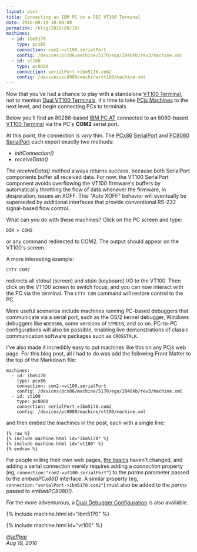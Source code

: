 ```yaml
---
layout: post
title: Connecting an IBM PC to a DEC VT100 Terminal
date: 2016-08-19 10:00:00
permalink: /blog/2016/08/19/
machines:
  - id: ibm5170
    type: pcx86
    connection: com2->vt100.serialPort
    config: /devices/pcx86/machine/5170/ega/2048kb/rev3/machine.xml
  - id: vt100
    type: pc8080
    connection: serialPort->ibm5170.com2
    config: /devices/pc8080/machine/vt100/machine.xml
---
```


Now that you've had a chance to play with a standalone [VT100 Terminal](/devices/pc8080/machine/vt100/), not to mention
[Dual VT100 Terminals](/devices/pc8080/machine/vt100/dual/), it's time to take [PCjs Machines](/) to the next level, and
begin connecting PCs to terminals.

Below you'll find an 80286-based [IBM PC AT](/devices/pcx86/machine/5170/ega/2048kb/rev3/) connected to an 8080-based
[VT100 Terminal](/devices/pc8080/machine/vt100/) via the PC's **COM2** serial port.

At this point, the connection is *very* thin.  The [PCx86](/modules/pcx86/) [SerialPort](/modules/pcx86/lib/serial.js)
and [PC8080](/modules/pc8080/) [SerialPort](/modules/pc8080/lib/serial.js) each export exactly two methods:

- *initConnection()*
- *receiveData()*

The *receiveData()* method always returns *success*, because both SerialPort components buffer all received data.
For now, the VT100 SerialPort component avoids overflowing the VT100 firmware's buffers by automatically throttling the flow
of data whenever the firmware, in desperation, issues an XOFF.  This "Auto XOFF" behavior will eventually be superseded by
additional interfaces that provide conventional RS-232 signal-based flow control.

What can you do with these machines?  Click on the PC screen and type:

	DIR > COM2

or any command redirected to COM2.  The output should appear on the VT100's screen.

A more interesting example:

	CTTY COM2

redirects all *stdout* (screen) and *stdin* (keyboard) I/O to the VT100.  Then click on the VT100 screen to switch focus,
and you can now interact with the PC via the terminal.  The `CTTY CON` command will restore control to the PC.

More useful scenarios include machines running PC-based debuggers that communicate via a serial port, such as the
OS/2 kernel debugger, Windows debuggers like `WDEB386`, some versions of `SYMDEB`, and so on.  PC-to-PC configurations will
also be possible, enabling live demonstrations of classic communication software packages such as `CROSSTALK`.

I've also made it incredibly easy to put machines like this on any PCjs web page.  For this blog post, all I had to do
was add the following Front Matter to the top of the Markdown file:

	machines:
	  - id: ibm5170
	    type: pcx86
	    connection: com2->vt100.serialPort
	    config: /devices/pcx86/machine/5170/ega/2048kb/rev3/machine.xml
	  - id: vt100
	    type: pc8080
	    connection: serialPort->ibm5170.com2
	    config: /devices/pc8080/machine/vt100/machine.xml

and then embed the machines in the post, each with a single line:

	{% raw %}
	{% include machine.html id="ibm5170" %}
	{% include machine.html id="vt100" %}
	{% endraw %}

For people rolling their own web pages, [the basics](/docs/pcx86/) haven't changed, and adding a serial connection merely
requires adding a *connection* property (eg, `connection:"com2->vt100.serialPort"`) to the *parms* parameter passed to the
*embedPCx86()* interface.  A similar property (eg, `connection:"serialPort->ibm5170.com2"`) must also be added to the *parms*
passed to *embedPC8080()*.

For the more adventurous, a [Dual Debugger Configuration](/devices/pcx86/machine/5170/ega/2048kb/rev3/debugger/vt100/)
is also available.

{% include machine.html id="ibm5170" %}

{% include machine.html id="vt100" %}

*[@jeffpar](http://twitter.com/jeffpar)*  
*Aug 19, 2016*
